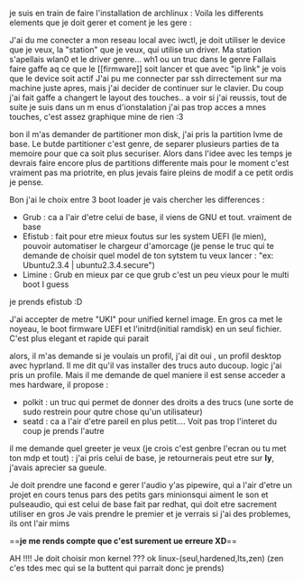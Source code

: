 

je suis en train de faire l'installation de archlinux : 
Voila les differents elements que je doit gerer et coment je les gere :

J'ai du me conecter a mon reseau local avec iwctl, je doit utiliser le device que je veux, la "station" que je veux, qui utilise un driver. Ma station s'apellais wlan0 et le driver genre... wh1 ou un truc dans le genre
Fallais faire gaffe aq ce que le [[firmware]] soit lancer et que avec "ip link" je vois que le device soit actif
J'ai pu me connecter par ssh dirrectement sur ma machine juste apres, mais j'ai decider de continuer sur le clavier. Du coup j'ai fait gaffe a changert le layout des touches.. a voir si j'ai reussis, tout de suite je suis dans un m enus d'ionstalation j'ai pas trop acces a mnes touches, c'est assez graphique mine de rien :3

bon il m'as demander de partitioner mon disk, j'ai pris la partition lvme de base. Le butde partitioner c'est genre, de separer plusieurs parties de ta memoire pour que ca soit plus securiser. Alors dans l'idee avec les temps je devrais faire encore plus de partitions differente mais pour le moment c'est vraiment pas ma priotrite, en plus jevais faire pleins de modif a ce petit ordis je pense.

Bon j'ai le choix entre 3 boot loader je vais chercher les differences : 
- Grub : ca a l'air d'etre celui de base, il viens de GNU et tout. vraiment de base 
- Efistub : fait pour etre mieux foutus sur les system UEFI (le mien), pouvoir automatiser le chargeur d'amorcage (je pense le truc qui te demande de choisir quel model de ton sytstem tu veux lancer : "ex: Ubuntu2.3.4 | ubuntu2.3.4.secure")
- Limine : Grub en mieux par ce que grub c'est un peu vieux pour le multi boot I guess

je prends efistub :D

J'ai accepter de metre "UKI" pour unified kernel image. En gros ca met le noyeau, le boot firmware UEFI et l'initrd(initial ramdisk) en un seul fichier. C'est plus elegant et rapide qui parait 

alors, il m'as demande si je voulais un profil, j'ai dit oui , un profil desktop avec hyprland. Il me dit qu'il vas installer des trucs auto ducoup. logic j'ai pris un profile. Mais il me demande de quel maniere il est sense acceder a mes hardware, il propose :
- polkit : un truc qui permet de donner des droits a des trucs (une sorte de sudo restrein pour qutre chose qu'un utilisateur)
- seatd : ca a l'air d'etre pareil en plus petit.... Voit pas trop l'interet du coup je prends l'autre

il me demande quel greeter je veux (je crois c'est genbre l'ecran ou tu met ton mdp et tout) :
j'ai pris celui de base, je retournerais peut etre sur **ly**, j'avais aprecier sa gueule.

Je doit prendre une facond e gerer l'audio 
y'as pipewire, qui a l'air d'etre un projet en cours tenus pars des petits gars minionsqui aiment le son
et pulseaudio, qui est celui de base fait par redhat, qui doit etre sacrement utiliser en gros
Je vais prendre le premier et je verrais si j'ai des problemes, ils ont l'air mims

==**je me rends compte que c'est surement ue erreure XD**==




AH !!!! Je doit choisir mon kernel ??? ok 
linux-(seul,hardened,lts,zen) (zen c'es tdes mec qui se la buttent qui parrait donc je prends)


